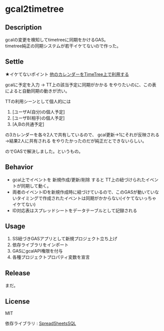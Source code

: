 # gcal2timetree

## Description

gcalの変更を検知してtimetreeに同期をかけるGAS。  
timetree純正の同期システムが若干イケてないので作った。

## Settle

★イケてないポイント
[他のカレンダーをTimeTree上で利用する](https://support.timetreeapp.com/hc/ja/articles/360000629341)

gcalに予定を入力 → TT上の該当予定に同期がかかる をやりたいのに、この表によると自動同期の動きが渋い。

TTの利用シーンとして個人的には

1. [ユーザA(自分)の個人予定]
2. [ユーザB(相手)の個人予定]
3. [A,Bの共通予定]

の3カレンダーを各々2人で共有しているので、 gcal更新→1にそれが反映される→結果2人に共有される をやりたかったのだが純正だとできないらしい。

のでGASで解決しました。というもの。

## Behavior

+ gcal上でイベントを 新規作成/更新/削除 すると TT上の紐づけられたイベントが同期して動く。
+ 両者のイベントIDを新規作成時に紐づけているので、このGASが動いていないタイミングで作成されたイベントは同期がかからない(イケてないっちゃイケてない)
+ ID対応表はスプレッドシートをデータテーブルとして記録される


## Usage

1. SS紐づきGASアプリとして新規プロジェクト立ち上げ
2. 依存ライブラリをインポート
3. GASにgcalAPI権限を付与
4. 各種プロジェクトプロパティ変数を宣言

## Release

まだ。

## License

MIT

依存ライブラリ : [SpreadSheetsSQL](https://github.com/roana0229/spreadsheets-sql)